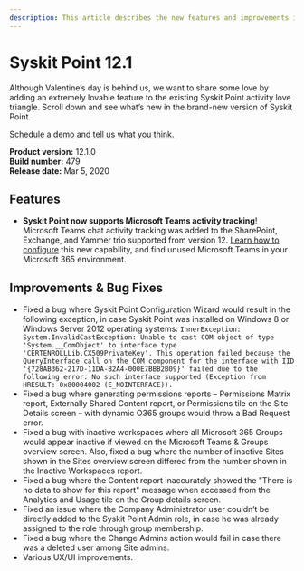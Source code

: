 ```yaml
---
description: This article describes the new features and improvements in Syskit Point version 12.1.
---
```


# Syskit Point 12.1

Although Valentine’s day is behind us, we want to share some love by adding an extremely lovable feature to the existing Syskit Point activity love triangle. Scroll down and see what’s new in the brand-new version of Syskit Point.

[Schedule a demo](https://www.syskit.com/products/point/request-a-demo/) and [tell us what you think.](https://www.syskit.com/company/contact-us/)

**Product version:** 12.1.0  
**Build number:** 479  
**Release date:** Mar 5, 2020

## Features

* **Syskit Point now supports Microsoft Teams activity tracking**! Microsoft Teams chat activity tracking was added to the SharePoint, Exchange, and Yammer trio supported from version 12. [Learn how to configure](../../setup/configuration/configure/microsoft-teams-activity.md) this new capability, and find unused Microsoft Teams in your Microsoft 365 environment.

## Improvements & Bug Fixes

* Fixed a bug where Syskit Point Configuration Wizard would result in the following exception, in case Syskit Point was installed on Windows 8 or Windows Server 2012 operating systems: `InnerException: System.InvalidCastException: Unable to cast COM object of type 'System.__ComObject' to interface type 'CERTENROLLLib.CX509PrivateKey'. This operation failed because the QueryInterface call on the COM component for the interface with IID '{728AB362-217D-11DA-B2A4-000E7BBB2B09}' failed due to the following error: No such interface supported (Exception from HRESULT: 0x80004002 (E_NOINTERFACE)).`
* Fixed a bug where generating permissions reports – Permissions Matrix report, Externally Shared Content report, or Permissions tile on the Site Details screen – with dynamic O365 groups would throw a Bad Request error.
* Fixed a bug with inactive workspaces where all Microsoft 365 Groups would appear inactive if viewed on the Microsoft Teams & Groups overview screen. Also, fixed a bug where the number of inactive Sites shown in the Sites overview screen differed from the number shown in the Inactive Workspaces report.
* Fixed a bug where the Content report inaccurately showed the "There is no data to show for this report" message when accessed from the Analytics and Usage tile on the Group details screen.
* Fixed an issue where the Company Administrator user couldn’t be directly added to the Syskit Point Admin role, in case he was already assigned to the role through group membership.
* Fixed a bug where the Change Admins action would fail in case there was a deleted user among Site admins.
* Various UX/UI improvements.

